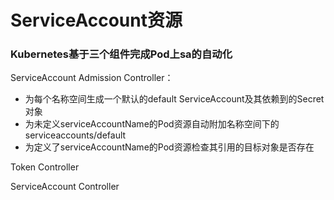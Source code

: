 # ServiceAccount资源
### Kubernetes基于三个组件完成Pod上sa的自动化
ServiceAccount Admission Controller：
+ 为每个名称空间生成一个默认的default ServiceAccount及其依赖到的Secret对象
+ 为未定义serviceAccountName的Pod资源自动附加名称空间下的serviceaccounts/default
+ 为定义了serviceAccountName的Pod资源检查其引用的目标对象是否存在

Token Controller

ServiceAccount Controller
